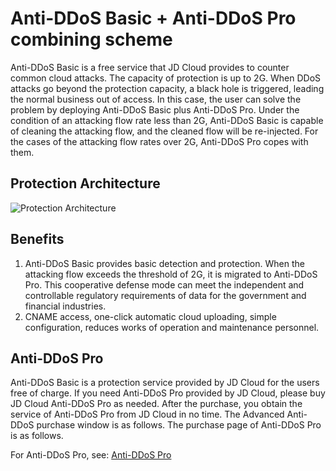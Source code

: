 # Anti-DDoS Basic + Anti-DDoS Pro combining scheme

Anti-DDoS Basic is a free service that JD Cloud provides to counter common cloud attacks. The capacity of protection is up to 2G. When DDoS attacks go beyond the protection capacity, a black hole is triggered, leading the normal business out of access. In this case, the user can solve the problem by deploying Anti-DDoS Basic plus Anti-DDoS Pro. Under the condition of an attacking flow rate less than 2G, Anti-DDoS Basic is capable of cleaning the attacking flow, and the cleaned flow will be re-injected. For the cases of the attacking flow rates over 2G, Anti-DDoS Pro copes with them.

## Protection Architecture

![Protection Architecture](https://github.com/jdcloudcom/cn/blob/edit/image/Basic%20Anti-DDos/best_pritice.png)


## Benefits

1. Anti-DDoS Basic provides basic detection and protection. When the attacking flow exceeds the threshold of 2G, it is migrated to Anti-DDoS Pro. This cooperative defense mode can meet the independent and controllable regulatory requirements of  data for the government and financial industries.
2. CNAME access, one-click automatic cloud uploading, simple configuration, reduces works of operation and maintenance personnel.

## Anti-DDoS Pro

Anti-DDoS Basic is a protection service provided by JD Cloud for the users free of charge. If you need Anti-DDoS Pro provided by JD Cloud, please buy JD Cloud Anti-DDoS Pro as needed. After the purchase, you obtain the service of Anti-DDoS Pro from JD Cloud in no time.
The Advanced Anti-DDoS purchase window is as follows. The purchase page of Anti-DDoS Pro is as follows.

For Anti-DDoS Pro, see: [Anti-DDoS Pro](http://www.jdcloud.com/cn/products/anti-ddos-pro)

